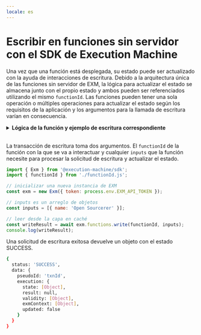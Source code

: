 ```yaml
---
locale: es
---
```

# Escribir en funciones sin servidor con el SDK de Execution Machine

Una vez que una función está desplegada, su estado puede ser actualizado con la ayuda de interacciones de escritura. Debido a la arquitectura única de las funciones sin servidor de EXM, la lógica para actualizar el estado se almacena junto con el propio estado y ambos pueden ser referenciados utilizando el mismo `functionId`. Las funciones pueden tener una sola operación o múltiples operaciones para actualizar el estado según los requisitos de la aplicación y los argumentos para la llamada de escritura varían en consecuencia.

<details>
<summary><strong>Lógica de la función y ejemplo de escritura correspondiente</strong></summary>

- <strong>Ejemplo de función con una sola operación para actualizar el estado:</strong>

La siguiente función agrega nombres a un arreglo de usuarios:

```js
export async function handle(state, action) {
    state.users.push(action.input.name);
    return { state };
}
```

El estado se actualiza con la siguiente línea:

```js
state.users.push(action.input.name);
```

En este caso, la llamada de escritura solo necesita un par clave-valor de `name` como entrada:

```js
const inputs = [{ name: 'Open Sourcerer' }];
```

- <strong>Ejemplo de función con múltiples operaciones para actualizar el estado:</strong>

La siguiente función crea publicaciones pero también tiene la capacidad de actualizar o eliminar estas publicaciones:

```js
export async function handle(state, action) {
  const { input } = action
  if (input.type === 'createPost' || input.type === 'updatePost') {
    state.posts[input.post.id] = input.post
  }
  if (input.type === 'deletePost') {
    delete state.posts[input.postId]
  }
  return { state }
}
```

Las publicaciones son objetos con el siguiente formato:

```js
post: {
  id: string
  title: string
  content: string
  author: string
}
```

Damos a cada publicación un `id` único para poder referenciarlo para actualizarlo o eliminarlo. Si no existe un `id` correspondiente, se crea una nueva publicación.

Sin embargo, como se puede ver en la función anterior, esta lógica de función tiene la capacidad de realizar múltiples operaciones y por lo tanto se le ha dado un nombre al `type` de cada una. Este nombre debe pasarse como entrada junto con la publicación o el id para realizar la llamada de escritura apropiada. Para actualizar una publicación, las entradas para la llamada de escritura se verían de la siguiente manera:

```js
const inputs = [{
  type: 'updatePost',
  post: {
    id,
    title: "My Post",
    content: "My updated post",
    author: "Open Sourcerer"
  }
}];
```
</details>
<br/>

La transacción de escritura toma dos argumentos. El `functionId` de la función con la que se va a interactuar y cualquier `inputs` que la función necesite para procesar la solicitud de escritura y actualizar el estado.

<CodeGroup>
  <CodeGroupItem title="write.js">

```js
import { Exm } from '@execution-machine/sdk';
import { functionId } from './functionId.js';

// inicializar una nueva instancia de EXM
const exm = new Exm({ token: process.env.EXM_API_TOKEN });

// inputs es un arreglo de objetos
const inputs = [{ name: 'Open Sourcerer' }];

// leer desde la capa en caché
const writeResult = await exm.functions.write(functionId, inputs);
console.log(writeResult);
```

  </CodeGroupItem>
</CodeGroup>

Una solicitud de escritura exitosa devuelve un objeto con el estado SUCCESS.

```bash
{
  status: 'SUCCESS',
  data: {
    pseudoId: 'txnId',
    execution: {
      state: [Object],
      result: null,
      validity: [Object],
      exmContext: [Object],
      updated: false
    }
  }
}
```
